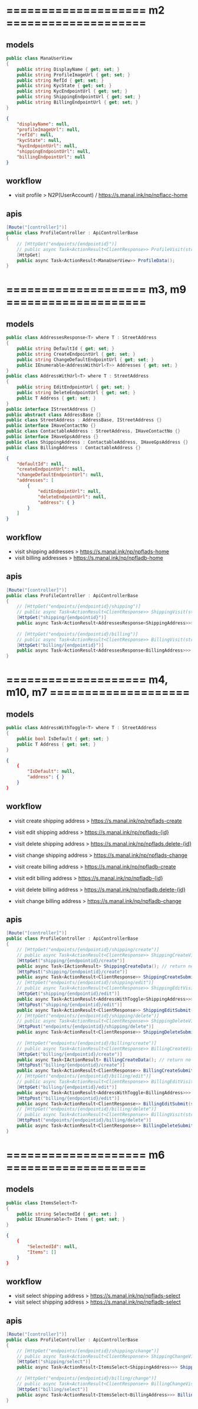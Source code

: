 # ==================== m2 ====================

## models

```c#
public class ManaUserView
{
    public string DisplayName { get; set; }
    public string ProfileImageUrl { get; set; }
    public string RefId { get; set; }
    public string KycState { get; set; }
    public string KycEndpointUrl { get; set; }
    public string ShippingEndpointUrl { get; set; }
    public string BillingEndpointUrl { get; set; }
}
```

```json
{
    "displayName": null,
    "profileImageUrl": null,
    "refId": null,
    "kycState": null,
    "kycEndpointUrl": null,
    "shippingEndpointUrl": null,
    "billingEndpointUrl": null
}
```

## workflow

- visit profile > N2P(UserAccount) / https://s.manal.ink/np/npflacc-home

## apis

```c#
[Route("[controller]")]
public class ProfileController : ApiControllerBase
{
    // [HttpGet("endpoints/{endpointid}")]
    // public async Task<ActionResult<ClientResponse>> ProfileVisit(string endpointid);
    [HttpGet]
    public async Task<ActionResult<ManaUserView>> ProfileData();
}
```

# ==================== m3, m9 ====================

## models

```c#
public class AddressesResponse<T> where T : StreetAddress
{
    public string DefaultId { get; set; }
    public string CreateEndpointUrl { get; set; }
    public string ChangeDefaultEndpointUrl { get; set; }
    public IEnumerable<AddressWithUrl<T>> Addresses { get; set; }
}
public class AddressWithUrl<T> where T : StreetAddress
{
    public string EditEndpointUrl { get; set; }
    public string DeleteEndpointUrl { get; set; }
    public T Address { get; set; }
}
public interface IStreetAddress {}
public abstract class AddressBase {}
public class StreetAddress : AddressBase, IStreetAddress {}
public interface IHaveContactNo {}
public class ContactableAddress : StreetAddress, IHaveContactNo {}
public interface IHaveGpsAddress {}
public class ShippingAddress : ContactableAddress, IHaveGpsAddress {}
public class BillingAddress : ContactableAddress {}
```

```json
{
    "defaultId": null,
    "createEndpointUrl": null,
    "changeDefaultEndpointUrl": null,
    "addresses": [
        {
            "editEndpointUrl": null,
            "deleteEndpointUrl": null,
            "address": { }
        }
    ]
}
```

## workflow

- visit shipping addresses > https://s.manal.ink/np/npflads-home
- visit billing addresses > https://s.manal.ink/np/npfladb-home

## apis

```c#
[Route("[controller]")]
public class ProfileController : ApiControllerBase
{
    // [HttpGet("endpoints/{endpointid}/shipping")]
    // public async Task<ActionResult<ClientResponse>> ShippingVisit(string endpointid);
    [HttpGet("shipping/{endpointid}")]
    public async Task<ActionResult<AddressesResponse<ShippingAddress>>> ShippingData();
    
    // [HttpGet("endpoints/{endpointid}/billing")]
    // public async Task<ActionResult<ClientResponse>> BillingVisit(string endpointid);
    [HttpGet("billing/{endpointid}")]
    public async Task<ActionResult<AddressesResponse<BillingAddress>>> BillingData();
}
```

# ==================== m4, m10, m7 ====================

## models

```c#
public class AddressWithToggle<T> where T : StreetAddress
{
    public bool IsDefault { get; set; }
    public T Address { get; set; }
}
```

```json
{
    {
        "IsDefault": null,
        "address": { }
    }
}
```

## workflow

- visit create shipping address > https://s.manal.ink/np/npflads-create
- visit edit shipping address > https://s.manal.ink/np/npflads-{id}
- visit delete shipping address > https://s.manal.ink/np/npflads.delete-{id}
- visit change shipping address > https://s.manal.ink/np/npflads-change

- visit create billing address > https://s.manal.ink/np/npfladb-create
- visit edit billing address > https://s.manal.ink/np/npfladb-{id}
- visit delete billing address > https://s.manal.ink/np/npfladb.delete-{id}
- visit change billing address > https://s.manal.ink/np/npfladb-change

## apis

```c#
[Route("[controller]")]
public class ProfileController : ApiControllerBase
{
    // [HttpGet("endpoints/{endpointid}/shipping/create")]
    // public async Task<ActionResult<ClientResponse>> ShippingCreateVisit(string endpointid);
    [HttpGet("shipping/{endpointid}/create")]
    public async Task<IActionResult> ShippingCreateData(); // return no content to avoid 404
    [HttpPost("shipping/{endpointid}/create")]
    public async Task<ActionResult<ClientResponse>> ShippingCreateSubmit(string endpointid, [FromBody] ShippingAddress request, [FromQuery] GpsFromQuery1 gpsFromQuery);
    // [HttpGet("endpoints/{endpointid}/shipping/edit")]
    // public async Task<ActionResult<ClientResponse>> ShippingEditVisit(string endpointid);
    [HttpGet("shipping/{endpointid}/edit")]
    public async Task<ActionResult<AddressWithToggle<ShippingAddress>>> ShippingEditData(string endpointid);
    [HttpPost("shipping/{endpointid}/edit")]
    public async Task<ActionResult<ClientResponse>> ShippingEditSubmit(string endpointid, [FromBody] ShippingAddress request, [FromQuery] GpsFromQuery1 gpsFromQuery);
    // [HttpGet("endpoints/{endpointid}/shipping/delete")]
    // public async Task<ActionResult<ClientResponse>> ShippingDeleteVisit(string endpointid);
    [HttpPost("endpoints/{endpointid}/shipping/delete")]
    public async Task<ActionResult<ClientResponse>> ShippingDeleteSubmit(string endpointid);
    
    // [HttpGet("endpoints/{endpointid}/billing/create")]
    // public async Task<ActionResult<ClientResponse>> BillingCreateVisit(string endpointid);
    [HttpGet("billing/{endpointid}/create")]
    public async Task<IActionResult> BillingCreateData(); // return no content to avoid 404
    [HttpPost("billing/{endpointid}/create")]
    public async Task<ActionResult<ClientResponse>> BillingCreateSubmit(string endpointid, [FromBody] BillingAddress request);
    // [HttpGet("endpoints/{endpointid}/billing/edit")]
    // public async Task<ActionResult<ClientResponse>> BillingEditVisit(string endpointid);
    [HttpGet("billing/{endpointid}/edit")]
    public async Task<ActionResult<AddressWithToggle<BillingAddress>>> BillingEditData(string endpointid);
    [HttpPost("billing/{endpointid}/edit")]
    public async Task<ActionResult<ClientResponse>> BillingEditSubmit(string endpointid, [FromBody] BillingAddress request);
    // [HttpGet("endpoints/{endpointid}/billing/delete")]
    // public async Task<ActionResult<ClientResponse>> BillingVisit(string endpointid);
    [HttpPost("endpoints/{endpointid}/billing/delete")]
    public async Task<ActionResult<ClientResponse>> BillingDeleteSubmit(string endpointid);
}
```

# ==================== m6 ====================

## models

```c#
public class ItemsSelect<T>
{
    public string SelectedId { get; set; }
    public IEnumerable<T> Items { get; set; }
}
```

```json
{
    {
        "SelectedId": null,
        "Items": []
    }
}
```

## workflow

- visit select shipping address > https://s.manal.ink/np/npflads-select
- visit select shipping address > https://s.manal.ink/np/npfladb-select

## apis

```c#
[Route("[controller]")]
public class ProfileController : ApiControllerBase
{
    // [HttpGet("endpoints/{endpointid}/shipping/change")]
    // public async Task<ActionResult<ClientResponse>> ShippingChangeVisit(string endpointid);
    [HttpGet("shipping/select")]
    public async Task<ActionResult<ItemsSelect<ShippingAddress>>> ShippingChangeData();
    
    // [HttpGet("endpoints/{endpointid}/billing/change")]
    // public async Task<ActionResult<ClientResponse>> BillingChangeVisit(string endpointid);
    [HttpGet("billing/select")]
    public async Task<ActionResult<ItemsSelect<BillingAddress>>> BillingChangeData();
}
```
